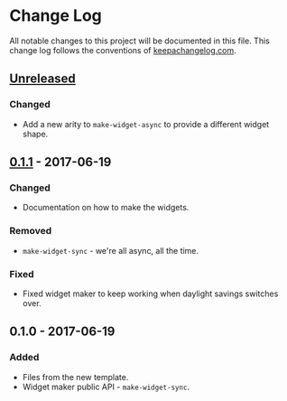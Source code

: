 # Change Log
All notable changes to this project will be documented in this file. This change log follows the conventions of [keepachangelog.com](http://keepachangelog.com/).

## [Unreleased]
### Changed
- Add a new arity to `make-widget-async` to provide a different widget shape.

## [0.1.1] - 2017-06-19
### Changed
- Documentation on how to make the widgets.

### Removed
- `make-widget-sync` - we're all async, all the time.

### Fixed
- Fixed widget maker to keep working when daylight savings switches over.

## 0.1.0 - 2017-06-19
### Added
- Files from the new template.
- Widget maker public API - `make-widget-sync`.

[Unreleased]: https://github.com/your-name/rst/compare/0.1.1...HEAD
[0.1.1]: https://github.com/your-name/rst/compare/0.1.0...0.1.1
